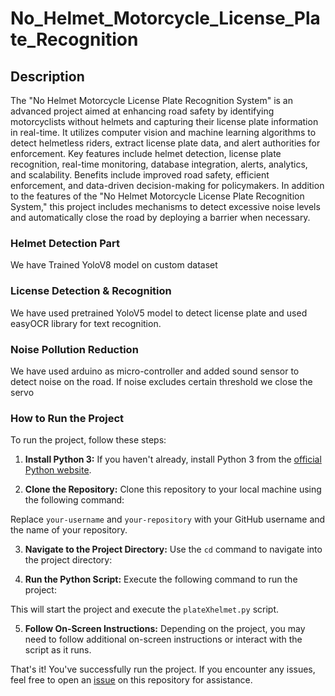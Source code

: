 # No_Helmet_Motorcycle_License_Plate_Recognition

## Description
The "No Helmet Motorcycle License Plate Recognition System" is an advanced project aimed at enhancing road safety by identifying motorcyclists without helmets and capturing their license plate information in real-time. It utilizes computer vision and machine learning algorithms to detect helmetless riders, extract license plate data, and alert authorities for enforcement. Key features include helmet detection, license plate recognition, real-time monitoring, database integration, alerts, analytics, and scalability. Benefits include improved road safety, efficient enforcement, and data-driven decision-making for policymakers. In addition to the features of the "No Helmet Motorcycle License Plate Recognition System," this project includes mechanisms to detect excessive noise levels and automatically close the road by deploying a barrier when necessary.

### Helmet Detection Part
We have Trained YoloV8 model on custom dataset

### License Detection & Recognition
We have used pretrained YoloV5 model to detect license plate and used easyOCR library for text recognition.

### Noise Pollution Reduction
We have used arduino as micro-controller and added sound sensor to detect noise on the road. If noise excludes certain threshold we close the servo 

### How to Run the Project

To run the project, follow these steps:

1. **Install Python 3:** If you haven't already, install Python 3 from the [official Python website](https://www.python.org/).

2. **Clone the Repository:** Clone this repository to your local machine using the following command:

Replace `your-username` and `your-repository` with your GitHub username and the name of your repository.

3. **Navigate to the Project Directory:** Use the `cd` command to navigate into the project directory:


4. **Run the Python Script:** Execute the following command to run the project:


This will start the project and execute the `plateXhelmet.py` script.

5. **Follow On-Screen Instructions:** Depending on the project, you may need to follow additional on-screen instructions or interact with the script as it runs.

That's it! You've successfully run the project. If you encounter any issues, feel free to open an [issue](https://github.com/your-username/your-repository/issues) on this repository for assistance.

